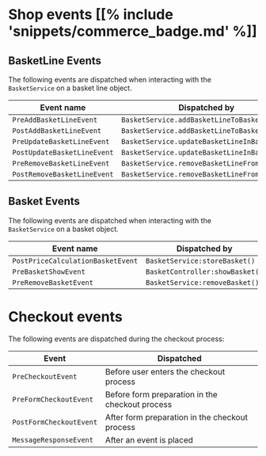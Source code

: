 # Shop events [[% include 'snippets/commerce_badge.md' %]]

## BasketLine Events

The following events are dispatched when interacting with the `BasketService` on a basket line object.

| Event name         | Dispatched by         |
| ------------------ | --------------------- |
| `PreAddBasketLineEvent` | `BasketService.addBasketLineToBasket()` |
| `PostAddBasketLineEvent` | `BasketService.addBasketLineToBasket()` |
| `PreUpdateBasketLineEvent` | `BasketService.updateBasketLineInBasket()` |
| `PostUpdateBasketLineEvent` | `BasketService.updateBasketLineInBasket()` |
| `PreRemoveBasketLineEvent` | `BasketService.removeBasketLineFromBasket()` |
| `PostRemoveBasketLineEvent` | `BasketService.removeBasketLineFromBasket()` |

## Basket Events

The following events are dispatched when interacting with the `BasketService` on a basket object.

|Event name|Dispatched by|
|--- |--- |
|`PostPriceCalculationBasketEvent`|`BasketService:storeBasket()`|
|`PreBasketShowEvent`|`BasketController:showBasket()`|
|`PreRemoveBasketEvent`|`BasketService:removeBasket()`|

# Checkout events

The following events are dispatched during the checkout process:

| Event     | Dispatched |
| --------- | ---------- |
| `PreCheckoutEvent` | Before user enters the checkout process         |
| `PreFormCheckoutEvent` | Before form preparation in the checkout process |
| `PostFormCheckoutEvent` | After form preparation in the checkout process  |
| `MessageResponseEvent` | After an event is placed |
